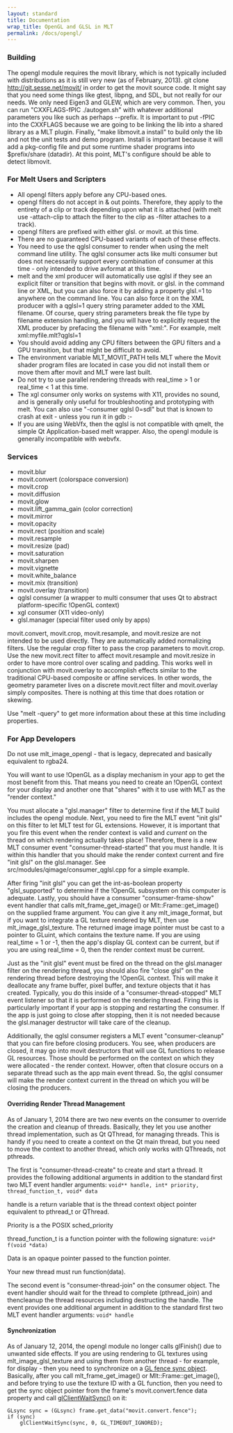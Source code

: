 ```yaml
---
layout: standard
title: Documentation
wrap_title: OpenGL and GLSL in MLT
permalink: /docs/opengl/
---
```


### Building

The opengl module requires the movit library, which is not typically
included with distributions as it is still very new (as of February,
2013). git clone http://git.sesse.net/movit/ in order to get the movit
source code. It might say that you need some things like gtest, libpng,
and SDL, but not really for our needs. We only need Eigen3 and GLEW,
which are very common. Then, you can run "CXXFLAGS-fPIC ./autogen.sh"
with whatever additional parameters you like such as perhaps --prefix.
It is important to put -fPIC into the CXXFLAGS because we are going to
be linking the lib into a shared library as a MLT plugin. Finally, "make
libmovit.a install" to build only the lib and not the unit tests and
demo program. Install is important because it will add a pkg-config file
and put some runtime shader programs into $prefix/share (datadir). At
this point, MLT's configure should be able to detect libmovit.

### For Melt Users and Scripters

-   All opengl filters apply before any CPU-based ones.
-   opengl filters do not accept in & out points. Therefore, they apply
    to the entirety of a clip or track depending upon what it is
    attached (with melt use -attach-clip to attach the filter to the
    clip as -filter attaches to a track).
-   opengl filters are prefixed with either glsl. or movit. at
    this time.
-   There are no guaranteed CPU-based variants of each of these effects.
-   You need to use the qglsl consumer to render when using the melt
    command line utility. The qglsl consumer acts like multi consumer
    but does not necessarily support every combination of consumer at
    this time - only intended to drive avformat at this time.
-   melt and the xml producer will automatically use qglsl if they see
    an explicit filter or transition that begins with movit. or glsl. in
    the command line or XML, but you can also force it by adding a
    property glsl.=1 to anywhere on the command line. You can also force
    it on the XML producer with a qglsl=1 query string parameter added
    to the XML filename. Of course, query string parameters break the
    file type by filename extension handling, and you will have to
    explicitly request the XML producer by prefacing the filename
    with "xml:". For example, melt xml:myfile.mlt?qglsl=1
-   You should avoid adding any CPU filters between the GPU filters and
    a GPU transition, but that might be difficult to avoid.
-   The environment variable MLT_MOVIT_PATH tells MLT where the Movit
    shader program files are located in case you did not install them or
    move them after movit and MLT were last built.
-   Do not try to use parallel rendering threads with real_time &gt; 1
    or real_time &lt; 1 at this time.
-   The xgl consumer only works on systems with X11, provides no sound,
    and is generally only useful for troubleshooting and prototyping
    with melt. You can also use "-consumer qglsl 0=sdl" but that is
    known to crash at exit - unless you run it in gdb :-  
-   If you are using WebVfx, then the qglsl is not compatible with
    qmelt, the simple Qt Application-based melt wrapper. Also, the
    opengl module is generally incompatible with webvfx.

### Services

* movit.blur
* movit.convert (colorspace conversion)
* movit.crop
* movit.diffusion
* movit.glow
* movit.lift_gamma_gain (color correction)
* movit.mirror
* movit.opacity
* movit.rect (position and scale)
* movit.resample
* movit.resize (pad)
* movit.saturation
* movit.sharpen
* movit.vignette
* movit.white_balance
* movit.mix (transition)
* movit.overlay (transition)
* qglsl consumer (a wrapper to multi consumer that uses Qt
  to abstract platform-specific !OpenGL context)
* xgl consumer (X11 video-only)
* glsl.manager (special filter used only by apps)

movit.convert, movit.crop, movit.resample, and movit.resize are not
intended to be used directly. They are automatically added normalizing
filters. Use the regular crop filter to pass the crop parameters to
movit.crop. Use the new movit.rect filter to affect movit.resample and
movit.resize in order to have more control over scaling and padding.
This works well in conjunction with movit.overlay to accomplish effects
similar to the traditional CPU-based composite or affine services. In
other words, the geometry parameter lives on a discrete movit.rect
filter and movit.overlay simply composites. There is nothing at this
time that does rotation or skewing.

Use "melt -query" to get more information about these at this time
including properties.

### For App Developers

Do not use mlt_image_opengl - that is legacy, deprecated and basically
equivalent to rgba24.

You will want to use !OpenGL as a display mechanism in your app to get
the most benefit from this. That means you need to create an !OpenGL
context for your display and another one that "shares" with it to use
with MLT as the "render context."

You must allocate a "glsl.manager" filter to determine first if the MLT
build includes the opengl module. Next, you need to fire the MLT event
"init glsl" on this filter to let MLT test for GL extensions. However,
it is important that you fire this event when the render context is
valid and *current* on the thread on which rendering actually takes
place! Therefore, there is a new MLT consumer event
"consumer-thread-started" that you must handle. It is within this
handler that you should make the render context current and fire "init
glsl" on the glsl.manager. See src/modules/qimage/consumer_qglsl.cpp
for a simple example.

After firing "init glsl" you can get the int-as-boolean property
"glsl_supported" to determine if the !OpenGL subsystem on this computer
is adequate. Lastly, you should have a consumer "consumer-frame-show"
event handler that calls mlt_frame_get_image() or
Mlt::Frame::get_image() on the supplied frame argument. You can give it
any mlt_image_format, but if you want to integrate a GL texture
rendered by MLT, then use mlt_image_glsl_texture. The returned image
image pointer must be cast to a pointer to GLuint, which contains the
texture name. If you are using real_time = 1 or -1, then the app's
display GL context can be current, but if you are using real_time = 0,
then the render context must be current.

Just as the "init glsl" event must be fired on the thread on the
glsl.manager filter on the rendering thread, you should also fire "close
glsl" on the rendering thread before destroying the !OpenGL context.
This will make it deallocate any frame buffer, pixel buffer, and texture
objects that it has created. Typically, you do this inside of a
"consumer-thread-stopped" MLT event listener so that it is performed on
the rendering thread. Firing this is particularly important if your app
is stopping and restarting the consumer. If the app is just going to
close after stopping, then it is not needed because the glsl.manager
destructor will take care of the cleanup.

Additionally, the qglsl consumer registers a MLT event
"consumer-cleanup" that you can fire before closing producers. You see,
when producers are closed, it may go into movit destructors that will
use GL functions to release GL resources. Those should be performed on
the context on which they were allocated - the render context. Howver,
often that closure occurs on a separate thread such as the app main
event thread. So, the qglsl consumer will make the render context
current in the thread on which you will be closing the producers.

#### Overriding Render Thread Management

As of January 1, 2014 there are two new events on the consumer to
override the creation and cleanup of threads. Basically, they let you
use another thread implementation, such as Qt QThread, for managing
threads. This is handy if you need to create a context on the Qt main
thread, but you need to move the context to another thread, which only
works with QThreads, not pthreads.

The first is "consumer-thread-create" to create and start a thread. It
provides the following additional arguments in addition to the standard
first two MLT event handler arguments:
`void** handle, int* priority, thread_function_t, void* data`

handle is a return variable that is the thread context object pointer
equivalent to pthread_t or QThread.

Priority is a the POSIX sched_priority

thread_function_t is a function pointer with the following signature:
`void* f(void *data)`

Data is an opaque pointer passed to the function pointer.

Your new thread must run function(data).

The second event is "consumer-thread-join" on the consumer object. The
event handler should wait for the thread to complete (pthread\_join) and
thencleanup the thread resources including destructing the handle. The
event provides one additional argument in addition to the standard first
two MLT event handler arguments:
`void* handle`

#### Synchronization

As of January 12, 2014, the opengl module no longer calls glFinish() due
to unwanted side effects. If you are using rendering to GL textures
using mlt_image_glsl_texture and using them from another thread - for
example, for display - then you need to synchronize on a
[GL fence sync object](http://www.opengl.org/wiki/Sync_Object).
Basically, after you call mlt_frame_get_image() or
Mlt::Frame::get_image(), and before trying to use the texture ID with a
GL function, then you need to get the sync object pointer from the
frame's movit.convert.fence data property and call
[glClientWaitSync()](http://www.opengl.org/sdk/docs/man3/xhtml/glClientWaitSync.xml)
on it:

~~~
GLsync sync = (GLsync) frame.get_data("movit.convert.fence");
if (sync)
    glClientWaitSync(sync, 0, GL_TIMEOUT_IGNORED);
~~~
